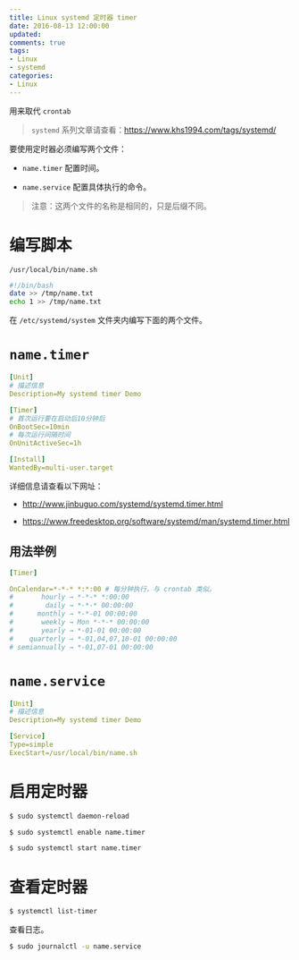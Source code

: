```yaml
---
title: Linux systemd 定时器 timer
date: 2016-08-13 12:00:00
updated:
comments: true
tags:
- Linux
- systemd
categories:
- Linux
---
```


用来取代 `crontab`

<!--more-->

> `systemd` 系列文章请查看：https://www.khs1994.com/tags/systemd/

要使用定时器必须编写两个文件：

* `name.timer` 配置时间。

* `name.service` 配置具体执行的命令。

>注意：这两个文件的名称是相同的，只是后缀不同。

# 编写脚本

`/usr/local/bin/name.sh`

```bash
#!/bin/bash
date >> /tmp/name.txt
echo 1 >> /tmp/name.txt
```

在 `/etc/systemd/system` 文件夹内编写下面的两个文件。

# `name.timer`

```yaml
[Unit]
# 描述信息
Description=My systemd timer Demo

[Timer]
# 首次运行要在启动后10分钟后
OnBootSec=10min
# 每次运行间隔时间
OnUnitActiveSec=1h

[Install]
WantedBy=multi-user.target
```

详细信息请查看以下网址：

* http://www.jinbuguo.com/systemd/systemd.timer.html

* https://www.freedesktop.org/software/systemd/man/systemd.timer.html

## 用法举例

```yaml
[Timer]

OnCalendar=*-*-* *:*:00 # 每分钟执行，与 crontab 类似。
#       hourly → *-*-* *:00:00
#        daily → *-*-* 00:00:00
#      monthly → *-*-01 00:00:00
#       weekly → Mon *-*-* 00:00:00
#       yearly → *-01-01 00:00:00
#    quarterly → *-01,04,07,10-01 00:00:00
# semiannually → *-01,07-01 00:00:00
```

# `name.service`

```yaml
[Unit]
# 描述信息
Description=My systemd timer Demo

[Service]
Type=simple
ExecStart=/usr/local/bin/name.sh
```

# 启用定时器

```bash
$ sudo systemctl daemon-reload

$ sudo systemctl enable name.timer

$ sudo systemctl start name.timer
```

# 查看定时器

```bash
$ systemctl list-timer
```

查看日志。

```bash
$ sudo journalctl -u name.service
```

